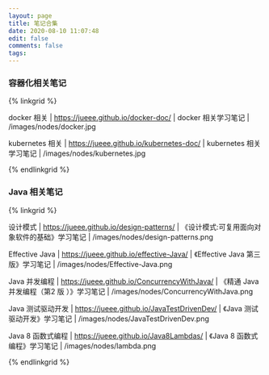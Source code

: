 ```yaml
---
layout: page
title: 笔记合集
date: 2020-08-10 11:07:48
edit: false
comments: false
tags:
---
```


### 容器化相关笔记

{% linkgrid %}

docker 相关 | https://jueee.github.io/docker-doc/ | docker 相关学习笔记 | /images/nodes/docker.jpg

kubernetes 相关 | https://jueee.github.io/kubernetes-doc/ | kubernetes 相关学习笔记 | /images/nodes/kubernetes.jpg

{% endlinkgrid %}

### Java 相关笔记

{% linkgrid %}

设计模式 | https://jueee.github.io/design-patterns/ | 《设计模式:可复用面向对象软件的基础》学习笔记 | /images/nodes/design-patterns.png

Effective Java | https://jueee.github.io/effective-Java/ | 《Effective Java 第三版》学习笔记 | /images/nodes/Effective-Java.png

Java 并发编程 | https://jueee.github.io/ConcurrencyWithJava/ | 《精通 Java 并发编程（第2 版 ）》学习笔记 | /images/nodes/ConcurrencyWithJava.png

Java 测试驱动开发 | https://jueee.github.io/JavaTestDrivenDev/ | 《Java 测试驱动开发》学习笔记 | /images/nodes/JavaTestDrivenDev.png


Java 8 函数式编程 | https://jueee.github.io/Java8Lambdas/ | 《Java 8 函数式编程》学习笔记 | /images/nodes/lambda.png

{% endlinkgrid %}